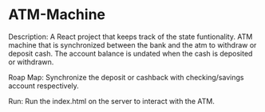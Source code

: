 # ATM-Machine

Description: A React project that keeps track of the state funtionality. ATM machine that is synchronized between the bank and the atm to withdraw or deposit cash. The account balance is undated when the cash is deposited or withdrawn.

Roap Map: Synchronize the deposit or cashback with checking/savings account respectively. 

Run: Run the index.html on the server to interact with the ATM. 
